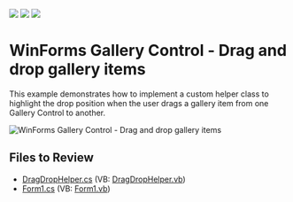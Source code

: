 <!-- default badges list -->
![](https://img.shields.io/endpoint?url=https://codecentral.devexpress.com/api/v1/VersionRange/128615840/13.1.4%2B)
[![](https://img.shields.io/badge/Open_in_DevExpress_Support_Center-FF7200?style=flat-square&logo=DevExpress&logoColor=white)](https://supportcenter.devexpress.com/ticket/details/E3857)
[![](https://img.shields.io/badge/📖_How_to_use_DevExpress_Examples-e9f6fc?style=flat-square)](https://docs.devexpress.com/GeneralInformation/403183)
<!-- default badges end -->

# WinForms Gallery Control - Drag and drop gallery items

This example demonstrates how to implement a custom helper class to highlight the drop position when the user drags a gallery item from one Gallery Control to another.

![WinForms Gallery Control - Drag and drop gallery items](https://raw.githubusercontent.com/DevExpress-Examples/dragdrop-items-from-one-standalone-gallerycontrol-to-another-one-extended-e3857/13.1.4%2B/media/winforms-gallerycontrol-drag-drop.png)


## Files to Review

* [DragDropHelper.cs](./CS/DragDropExample/DragDropHelper.cs) (VB: [DragDropHelper.vb](./VB/DragDropExample/DragDropHelper.vb))
* [Form1.cs](./CS/DragDropExample/Form1.cs) (VB: [Form1.vb](./VB/DragDropExample/Form1.vb))
